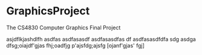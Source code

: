 # GraphicsProject
The CS4830 Computer Graphics Final Project


asjdflkjashdlfh
asdfas
asdfasasdf
asdfasasdfas
df
asdfasasdfdfa
sdg
asdga
dfsg;oiajdf'gjas
fhj;oadfjg
p'ajsfdg;ajsfg
[ojanf'gjas'
fgj]